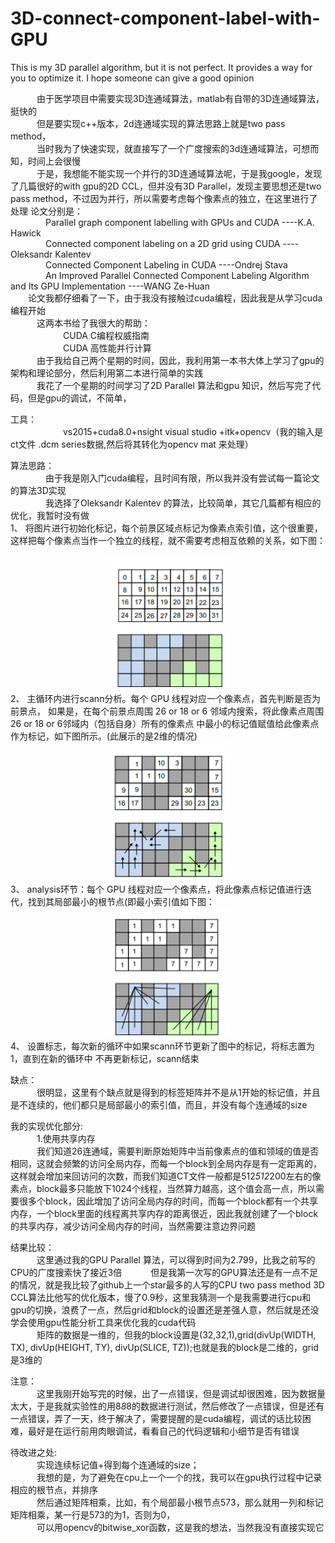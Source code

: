 # 3D-connect-component-label-with-GPU
This is my 3D parallel algorithm, but it is not perfect. It provides a way for you to optimize it. I hope someone can give a good opinion


&emsp;&emsp;&emsp;由于医学项目中需要实现3D连通域算法，matlab有自带的3D连通域算法，挺快的<br/>
&emsp;&emsp;&emsp;但是要实现c++版本，2d连通域实现的算法思路上就是two pass method，<br/>
&emsp;&emsp;&emsp;当时我为了快速实现，就直接写了一个广度搜索的3d连通域算法，可想而知，时间上会很慢<br/>
&emsp;&emsp;&emsp;于是，我想能不能实现一个并行的3D连通域算法呢，于是我google，发现了几篇很好的with gpu的2D CCL，但并没有3D Parallel，发现主要思想还是two pass method，不过因为并行，所以需要考虑每个像素点的独立，在这里进行了处理
	 论文分别是：<br/>
&emsp;&emsp;&emsp;&emsp;Parallel graph component labelling with GPUs and CUDA ----K.A. Hawick<br/>
&emsp;&emsp;&emsp;&emsp;Connected component labeling on a 2D grid using CUDA ----Oleksandr Kalentev<br/>
&emsp;&emsp;&emsp;&emsp;Connected Component Labeling in CUDA ----Ondrej Stava<br/>
&emsp;&emsp;&emsp;&emsp;An Improved Parallel Connected Component Labeling Algorithm and Its GPU Implementation ----WANG Ze-Huan<br/>
&emsp;&emsp;论文我都仔细看了一下，由于我没有接触过cuda编程，因此我是从学习cuda编程开始<br/>
&emsp;&emsp;&emsp;这两本书给了我很大的帮助：<br/>
&emsp;&emsp;&emsp;&emsp;&emsp;&emsp;CUDA C编程权威指南<br/>
&emsp;&emsp;&emsp;&emsp;&emsp;&emsp;CUDA 高性能并行计算<br/>
&emsp;&emsp;&emsp;由于我给自己两个星期的时间，因此，我利用第一本书大体上学习了gpu的架构和理论部分，然后利用第二本进行简单的实践<br/>
&emsp;&emsp;&emsp;我花了一个星期的时间学习了2D Parallel 算法和gpu 知识，然后写完了代码，但是gpu的调试，不简单，<br/>

工具：<br/>
&emsp;&emsp;&emsp;&emsp;&emsp;&emsp;vs2015+cuda8.0+nsight visual studio +itk+opencv（我的输入是ct文件 .dcm series数据,然后将其转化为opencv mat 来处理）<br/>

算法思路：<br/>
&emsp;&emsp;&emsp;&emsp;由于我是刚入门cuda编程，且时间有限，所以我并没有尝试每一篇论文的算法3D实现<br/>
&emsp;&emsp;&emsp;&emsp;我选择了Oleksandr Kalentev 的算法，比较简单，其它几篇都有相应的优化，我暂时没有做<br/>
	1、 将图片进行初始化标记，每个前景区域点标记为像素点索引值，这个很重要，这样把每个像素点当作一个独立的线程，就不需要考虑相互依赖的关系，如下图：
<div align=center>
                      					<img src="https://github.com/Yonhoo/3D-connect-component-label-with-GPU/blob/master/image/image.png" width="200"/>
</div> 
        2、 主循环内进行scann分析。每个 GPU 线程对应一个像素点，首先判断是否为前景点， 如果是，在每个前景点周围 26 or 18 or 6 邻域内搜索，将此像素点周围 26 or 18 or 6邻域内（包括自身）所有的像素点 中最小的标记值赋值给此像素点作为标记，如下图所示。(此展示的是2维的情况)
<div align=center>
                     <img src="https://github.com/Yonhoo/3D-connect-component-label-with-GPU/blob/master/image/1577113195(1).png" width="200"/>
</div>    
        3、 analysis环节：每个 GPU 线程对应一个像素点，将此像素点标记值进行迭代，找到其局部最小的根节点(即最小索引值如下图：
<div align=center>
                     <img src="https://github.com/Yonhoo/3D-connect-component-label-with-GPU/blob/master/image/1577113321(1).png" width="200"/>
</div>  
        4、 设置标志，每次新的循环中如果scann环节更新了图中的标记，将标志置为 1，直到在新的循环中 不再更新标记，scann结束

缺点：<br/>
&emsp;&emsp;&emsp;很明显，这里有个缺点就是得到的标签矩阵并不是从1开始的标记值，并且是不连续的，他们都只是局部最小的索引值，而且，并没有每个连通域的size
	
我的实现优化部分:<br/>
&emsp;&emsp;&emsp;1.使用共享内存<br/>
&emsp;&emsp;&emsp;我们知道26连通域，需要判断原始矩阵中当前像素点的值和领域的值是否相同，这就会频繁的访问全局内存，而每一个block到全局内存是有一定距离的，这样就会增加来回访问的次数，而我们知道CT文件一般都是512*512*200左右的像素点，block最多只能放下1024个线程，当然算力越高，这个值会高一点，所以需要很多个block，因此增加了访问全局内存的时间，而每一个block都有一个共享内存，一个block里面的线程离共享内存的距离很近，因此我就创建了一个block的共享内存，减少访问全局内存的时间，当然需要注意边界问题<br/>
	

结果比较：<br/>
&emsp;&emsp;&emsp;这里通过我的GPU Parallel 算法，可以得到时间为2.799，比我之前写的CPU的广度搜索快了接近3倍
&emsp;&emsp;&emsp;但是我第一次写的GPU算法还是有一点不足的情况，就是我比较了github上一个star最多的人写的CPU  two pass method 3D CCL算法比他写的优化版本，慢了0.9秒，这里我猜测一个是我需要进行cpu和gpu的切换，浪费了一点，然后grid和block的设置还是差强人意，然后就是还没学会使用gpu性能分析工具来优化我的cuda代码<br/>
&emsp;&emsp;&emsp;矩阵的数据是一维的，但我的block设置是(32,32,1),grid(divUp(WIDTH, TX), divUp(HEIGHT, TY), divUp(SLICE, TZ));也就是我的block是二维的，grid是3维的

注意：<br/>
&emsp;&emsp;&emsp;这里我刚开始写完的时候，出了一点错误，但是调试却很困难，因为数据量太大，于是我就实验性的用8*8*8的数据进行测试，然后修改了一点错误，但是还有一点错误，弄了一天，终于解决了，需要提醒的是cuda编程，调试的话比较困难，最好是在运行前用肉眼调试，看看自己的代码逻辑和小细节是否有错误

待改进之处:<br/>
&emsp;&emsp;&emsp;实现连续标记值+得到每个连通域的size；<br/>
&emsp;&emsp;&emsp;我想的是，为了避免在cpu上一个一个的找，我可以在gpu执行过程中记录相应的根节点，并排序<br/>
&emsp;&emsp;&emsp;然后通过矩阵相乘，比如，有个局部最小根节点573，那么就用一列和标记矩阵相乘，某一行是573的为1，否则为0，<br/>
&emsp;&emsp;&emsp;可以用opencv的bitwise_xor函数，这是我的想法，当然我没有直接实现它
